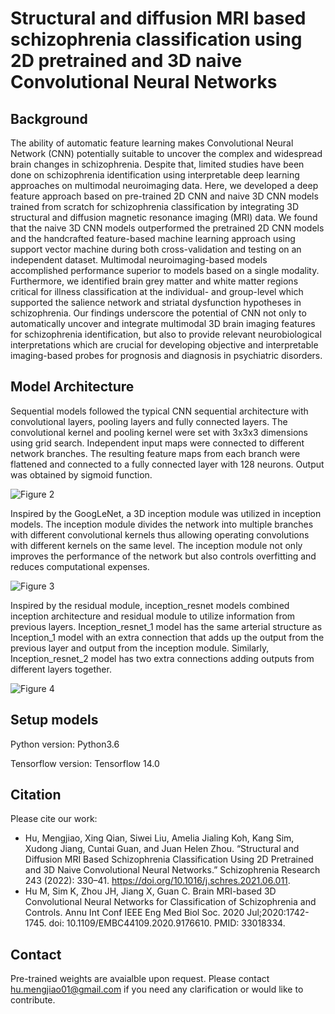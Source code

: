 # Structural and diffusion MRI based schizophrenia classification using 2D pretrained and 3D naive Convolutional Neural Networks

## Background 

The ability of automatic feature learning makes Convolutional Neural Network (CNN) potentially suitable to uncover the complex and widespread brain changes in schizophrenia. Despite that, limited studies have been done on schizophrenia identification using interpretable deep learning approaches on multimodal neuroimaging data. Here, we developed a deep feature approach based on pre-trained 2D CNN and naive 3D CNN models trained from scratch for schizophrenia classification by integrating 3D structural and diffusion magnetic resonance imaging (MRI) data. We found that the naive 3D CNN models outperformed the pretrained 2D CNN models and the handcrafted feature-based machine learning approach using support vector machine during both cross-validation and testing on an independent dataset. Multimodal neuroimaging-based models accomplished performance superior to models based on a single modality. Furthermore, we identified brain grey matter and white matter regions critical for illness classification at the individual- and group-level which supported the salience network and striatal dysfunction hypotheses in schizophrenia. Our findings underscore the potential of CNN not only to automatically uncover and integrate multimodal 3D brain imaging features for schizophrenia identification, but also to provide relevant neurobiological interpretations which are crucial for developing objective and interpretable imaging-based probes for prognosis and diagnosis in psychiatric disorders.  

## Model Architecture

Sequential models followed the typical CNN sequential architecture with convolutional layers, pooling layers and fully connected layers. The convolutional kernel and pooling kernel were set with 3x3x3 dimensions using grid search. Independent input maps were connected to different network branches. The resulting feature maps from each branch were flattened and connected to a fully connected layer with 128 neurons. Output was obtained by sigmoid function.

![Figure 2](https://user-images.githubusercontent.com/44959050/120256340-7a855580-c2c0-11eb-8df4-da1e6345d81a.png)


Inspired by the GoogLeNet, a 3D inception module was utilized in inception models. The inception module divides the network into multiple branches with different convolutional kernels thus allowing operating convolutions with different kernels on the same level. The inception module not only improves the performance of the network but also controls overfitting and reduces computational expenses. 

![Figure 3](https://user-images.githubusercontent.com/44959050/120256514-eb2c7200-c2c0-11eb-957d-5c198e7b80a7.png)


Inspired by the residual module, inception_resnet models combined inception architecture and residual module to utilize information from previous layers. Inception_resnet_1 model has the same arterial structure as Inception_1 model with an extra connection that adds up the output from the previous layer and output from the inception module. Similarly, Inception_resnet_2 model has two extra connections adding outputs from different layers together. 

![Figure 4](https://user-images.githubusercontent.com/44959050/120256595-0e572180-c2c1-11eb-8aa5-ff9c9fc917dd.png)

## Setup models

Python version: Python3.6

Tensorflow version: Tensorflow 14.0

## Citation 

Please cite our work:
- Hu, Mengjiao, Xing Qian, Siwei Liu, Amelia Jialing Koh, Kang Sim, Xudong Jiang, Cuntai Guan, and Juan Helen Zhou. “Structural and Diffusion MRI Based Schizophrenia Classification Using 2D Pretrained and 3D Naive Convolutional Neural Networks.” Schizophrenia Research 243 (2022): 330–41. https://doi.org/10.1016/j.schres.2021.06.011.
- Hu M, Sim K, Zhou JH, Jiang X, Guan C. Brain MRI-based 3D Convolutional Neural Networks for Classification of Schizophrenia and Controls. Annu Int Conf IEEE Eng Med Biol Soc. 2020 Jul;2020:1742-1745. doi: 10.1109/EMBC44109.2020.9176610. PMID: 33018334.

## Contact

Pre-trained weights are avaialble upon request. Please contact hu.mengjiao01@gmail.com if you need any clarification or would like to contribute. 



